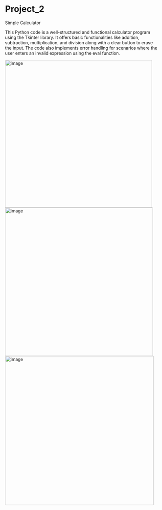 # Project_2
Simple Calculator

This Python code is a well-structured and functional calculator program using the Tkinter library. It offers basic functionalities like addition, subtraction, multiplication, and division along with a clear button to erase the input. The code also implements error handling for scenarios where the user enters an invalid expression using the eval function.

<img width="480" alt="image" src="https://github.com/Avistriker/Project_2/assets/169985176/d22c0ae3-fc3f-4da2-a822-4c09857542dc">




<img width="483" alt="image" src="https://github.com/Avistriker/Project_2/assets/169985176/640cb126-ab40-489c-8f28-de74a5a4f44a">





<img width="485" alt="image" src="https://github.com/Avistriker/Project_2/assets/169985176/9aaae96d-f353-4944-8964-5005603ffd4b">


